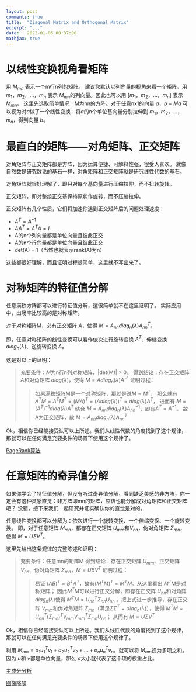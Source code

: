 ```yaml
---
layout: post
comments: true
title:  "Diagonal Matrix and Orthogonal Matrix"
excerpt: "..."
date:   2022-01-06 00:37:00
mathjax: true
---
```



# 以线性变换视角看矩阵

用 $M_{mn}$ 表示一个m行n列的矩阵。
建议您默认以列向量的视角来看一个矩阵。用 $m_1$，$m_2$，…，$m_n$ 表示 $M_{mn}$的列向量。因此也可以用 [$m_1$，$m_2$，…，$m_n$] 表示 $M_{mn}$。
这里先选取简单情况：M为nn的方阵。对于任意nx1的向量 $a$，$b$ = $Ma$ 可以视为对$a$做了一个线性变换：将$a$的n个单位基向量分别拉伸到 $m_1$，$m_2$，…，$m_n$，得到向量 $b$。

# 最直白的矩阵——对角矩阵、正交矩阵

对角矩阵与正交矩阵都是方阵，因为运算便捷、可解释性强，很受人喜欢。
就像自然数是研究数论的基石一样，对角矩阵和正交矩阵就是研究线性代数的基石。

对角矩阵就很好理解了，即只对每个基向量进行压缩拉伸，而不扭转旋转。

正交矩阵，即对整组正交基保持原状作旋转，而不压缩拉伸。

正交矩阵有几个性质，它们将加速你遇到正交矩阵后的问题处理速度：
- $A^T = A^{-1}$
- $AA^T = A^TA = I$
- A的n个列向量都是单位向量且彼此正交
- A的n个行向量都是单位向量且彼此正交
- det(A) = 1（当然也就表示rank(A)为n）

这些都很好理解，而且证明过程很简单，这里就不写出来了。

# 对称矩阵的特征值分解

任意满秩方阵都可以进行特征值分解，这很简单就不在这里证明了。
实际应用中，出场率比较高的是对称矩阵。

对于对称矩阵M，必有正交矩阵 $A$，使得 $M=A_{nn}diag_{n}(\lambda)A_{nn}^{T}$。

即，任意对称矩阵的线性变换可以看作依次进行旋转变换 $A^{T}$、伸缩变换 $diag_{n}(\lambda)$、逆旋转变换 $A$。

这是对以上的证明：
> 充要条件：$M$为n行n列对称矩阵，|det(M)| > 0。
得到结论：存在正交矩阵 $A$和对角矩阵 $diag(\lambda)$，使得 $M=Adiag_{n}(\lambda)A^{-1}$
证明过程：
>> 如果满秩矩阵M是一个对称矩阵，那就是说$M=M^{T}$。
>> 那么就有 $A^{T}M = A^{T}M^{T} = (MA)^{T} = (Adiag(\lambda))^{T} = diag(\lambda)A^{T}$，
>> 进而有 $M = (A^{T})^{-1}diag(\lambda)A^{T}$
>> 结合 $M=A_{nn}diag_{n}(\lambda)A_{nn}^{-1}$，即有$A^{T} = A^{-1}$。
>> 故A为正交矩阵，故 $M=A_{nn}diag_{n}(\lambda)A_{nn}^{T}$

Ok，相信你已经能接受认可以上所述。我们从线性代数的角度找到了这个规律，那就可以在任何满足充要条件的场景下使用这个规律了。

[PageRank算法](https://zh.wikipedia.org/wiki/PageRank)

# 任意矩阵的奇异值分解

如果你学会了特征值分解，但没有听过奇异值分解，看到缺乏美感的非方阵，你一定会有这种灵感直觉：非方阵即mn的矩阵，应该也能分解成对角矩阵和正交矩阵吧？ 
没错，接下来我们一起研究并证实确认你的直觉是对的。

任意线性变换都可以分解为：依次进行一个旋转变换、一个伸缩变换、一个旋转变换。
即，对于任意矩阵 $M_{mn}$，都存在正交矩阵 $U_{mm}$和$V_{nn}$，伪对角矩阵 $\Sigma_{mn}$，使得 $M=U \Sigma V^{T}$。

这里先给出这条规律的完整陈述和证明：
> 充要条件：任意mn的矩阵M
得到结论：存在正交矩阵 $U_{mm}$、正交矩阵 $V_{nn}$、伪对角矩阵 $\Sigma_{mn}$，$M=UBV^{T}$
证明过程：
>> 易证 $(AB)^{T} = B^{T} A^{T}$，故有$(M^{T}M)^{T} = M^{T}M$。从这里看出 $M^{T}M$是对称矩阵；
>> 因此$M^{T}M$可以进行正交分解，即存在正交阵 $U_{nn}$和对角阵 $diag_{n}(\lambda)$使得 $M^{T}M = U_{nn}^{T}\Sigma_{nn}U_{nn}$；
>> 把上式进一步推导，存在正交阵 $V_{mm}$和伪对角矩阵 $\Sigma_{mn}$（满足$\Sigma \Sigma^{T} = diag_{n}(\lambda)$），使得 $M^{T}M = U_{nn}^{T} (\Sigma_{mn})^{T} V_{mm} V_{mm}^{T} \Sigma_{mn} U_{nn}$；
>> 从而有 $M=U \Sigma V^{T}$

Ok，相信你已经能接受认可以上所述。我们从线性代数的角度找到了这个规律，那就可以在任何满足充要条件的场景下使用这个规律了。

利用 $M_{mn} = \sigma_{1} u_{1}^{T}v_{1} + \sigma_{2} u_{2}^{T}v_{2} + ... + \sigma_{n} u_{n}^{T}v_{n}$，就可以将 $M_{mn}$视为多项之和。因为 $u$和 $v$都是单位向量，那么 $\sigma$大小就代表了这个项的权重占比。

[主成分分析](https://zh.wikipedia.org/zh-hans/%E4%B8%BB%E6%88%90%E5%88%86%E5%88%86%E6%9E%90)

[图像降噪](https://ieeexplore.ieee.org/abstract/document/7067415/)